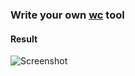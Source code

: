 ### Write your own [wc](https://codingchallenges.fyi/challenges/challenge-wc) tool 

#### Result
![Screenshot](/screenshots/Screenshot%202024-01-13%20at%2021.43.33.png)
